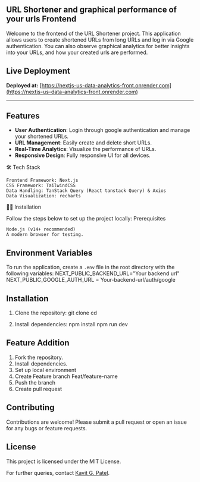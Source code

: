 ## URL Shortener and graphical performance of your urls Frontend

Welcome to the frontend of the URL Shortener project. This application allows users to create shortened URLs from long URLs and log in via Google authentication. You can also observe graphical analytics for better insights into your URLs, and how your created urls are performed.

## Live Deployment

**Deployed at:** [https://nextjs-us-data-analytics-front.onrender.com](https://nextjs-us-data-analytics-front.onrender.com)

---

## Features

- **User Authentication**: Login through google authentication and manage your shortened URLs.
- **URL Management**: Easily create and delete short URLs.
- **Real-Time Analytics**: Visualize the performance of URLs.
- **Responsive Design**: Fully responsive UI for all devices.

🛠️ Tech Stack

    Frontend Framework: Next.js
    CSS Framework: TailwindCSS
    Data Handling: TanStack Query (React tanstack Query) & Axios
    Data Visualization: recharts

🧑‍💻 Installation

Follow the steps below to set up the project locally:
Prerequisites

    Node.js (v14+ recommended)
    A modern browser for testing.

## Environment Variables

To run the application, create a `.env` file in the root directory with the following variables:
NEXT_PUBLIC_BACKEND_URL="Your backend url"
NEXT_PUBLIC_GOOGLE_AUTH_URL = Your-backend-url/auth/google

## Installation

1. Clone the repository:
   git clone <repository-url>
   cd <repository-folder>

2. Install dependencies:
   npm install
   npm run dev

## Feature Addition

1. Fork the repository.
2. Install dependencies.
3. Set up local environment
4. Create Feature branch Feat/feature-name
5. Push the branch
6. Create pull request

## Contributing

Contributions are welcome! Please submit a pull request or open an issue for any bugs or feature requests.

## License

This project is licensed under the MIT License.

For further queries, contact [Kavit G. Patel](mailto:kvpatel.er@gmail.com).
